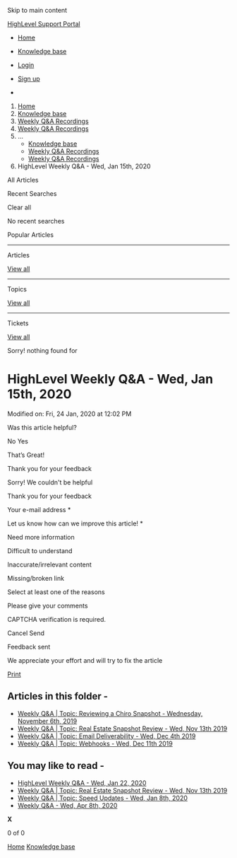 Skip to main content

[ HighLevel Support Portal ](https://help.gohighlevel.com)

  * [ Home ](/support/home)
  * [ Knowledge base ](/support/solutions)

  * [Login](/support/login)
  * [Sign up](/support/signup)
  * 

  1. [Home](/support/home)
  2. [Knowledge base](/support/solutions)
  3. [Weekly Q&A Recordings](/support/solutions/48000449592)
  4. [Weekly Q&A Recordings](/support/solutions/folders/48000666026)
  5. ... 
     * [Knowledge base](/support/solutions)
     * [Weekly Q&A Recordings](/support/solutions/48000449592)
     * [Weekly Q&A Recordings](/support/solutions/folders/48000666026)
  6. HighLevel Weekly Q&A - Wed, Jan 15th, 2020

All  Articles 

Recent Searches

Clear all

No recent searches

Popular Articles

* * *

Articles

[View all](/support/search/solutions)

* * *

Topics

[View all](/support/search/topics)

* * *

Tickets

[View all](/support/search/tickets)

Sorry! nothing found for   

# HighLevel Weekly Q&A - Wed, Jan 15th, 2020

Modified on: Fri, 24 Jan, 2020 at 12:02 PM

Was this article helpful?

No  Yes 

That’s Great!

Thank you for your feedback

Sorry! We couldn't be helpful

Thank you for your feedback

Your e-mail address *

Let us know how can we improve this article! *

Need more information 

Difficult to understand 

Inaccurate/irrelevant content 

Missing/broken link 

Select at least one of the reasons 

Please give your comments 

CAPTCHA verification is required. 

Cancel  Send 

Feedback sent

We appreciate your effort and will try to fix the article

[Print](javascript:print\(\))

## Articles in this folder -

  * [Weekly Q&A | Topic: Reviewing a Chiro Snapshot - Wednesday, November 6th, 2019](/support/solutions/articles/48000980334-weekly-q-a-topic-reviewing-a-chiro-snapshot-wednesday-november-6th-2019)
  * [Weekly Q&A | Topic: Real Estate Snapshot Review - Wed, Nov 13th 2019](/support/solutions/articles/48000980335-weekly-q-a-topic-real-estate-snapshot-review-wed-nov-13th-2019)
  * [Weekly Q&A | Topic: Email Deliverability - Wed, Dec 4th 2019](/support/solutions/articles/48000980337-weekly-q-a-topic-email-deliverability-wed-dec-4th-2019)
  * [Weekly Q&A | Topic: Webhooks - Wed, Dec 11th 2019](/support/solutions/articles/48000980339-weekly-q-a-topic-webhooks-wed-dec-11th-2019)

## You may like to read -

  * [HighLevel Weekly Q&A - Wed, Jan 22, 2020](/support/solutions/articles/48000984991-highlevel-weekly-q-a-wed-jan-22-2020)
  * [Weekly Q&A | Topic: Real Estate Snapshot Review - Wed, Nov 13th 2019](/support/solutions/articles/48000980335-weekly-q-a-topic-real-estate-snapshot-review-wed-nov-13th-2019)
  * [Weekly Q&A | Topic: Speed Updates - Wed, Jan 8th, 2020](/support/solutions/articles/48000982490-weekly-q-a-topic-speed-updates-wed-jan-8th-2020)
  * [Weekly Q&A - Wed, Apr 8th, 2020](/support/solutions/articles/48001076343-weekly-q-a-wed-apr-8th-2020)

**X**

0 of 0 []()

[Home](/support/home) [Knowledge base](/support/solutions)
